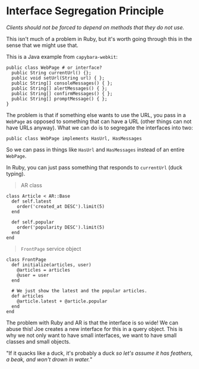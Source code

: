 # Interface Segregation Principle

*Clients should not be forced to depend on methods that they do not use.*

This isn't much of a problem in Ruby, but it's worth going through this in the sense that we might use that.

This is a Java example from `capybara-webkit`:

    public class WebPage # or interface?
      public String currentUrl() {};
      public void setUrl(String url) { };
      public String[] consoleMessages() { };
      public String[] alertMessages() { };
      public String[] confirmMessages() { };
      public String[] promptMessage() { };
    }

The problem is that if something else wants to use the URL, you pass in a `WebPage` as opposed to something that can have a URL (other things can not have URLs anyway). What we can do is to segregate the interfaces into two:

    public class WebPage implements HasUrl, HasMessages

So we can pass in things like `HasUrl` and `HasMessages` instead of an entire `WebPage`.

In Ruby, you can just pass something that responds to `currentUrl` (duck typing).

> AR class

    class Article < AR::Base
      def self.latest
        order('created_at DESC').limit(5)
      end

      def self.popular
        order('popularity DESC').limit(5)
      end
    end

> `FrontPage` service object

    class FrontPage
      def initialize(articles, user)
        @articles = articles
        @user = user
      end

      # We just show the latest and the popular articles.
      def articles
        @article.latest + @article.popular
      end
    end

The problem with Ruby and AR is that the interface is so wide! We can abuse this! Joe creates a new interface for this in a query object. This is why we not only want to have small interfaces, we want to have small classes and small objects.

"If it quacks like a duck, it's probably a duck *so let's assume it has feathers, a beak, and won't drown in water.*"

